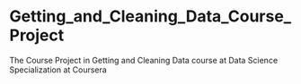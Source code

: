 # Getting_and_Cleaning_Data_Course_Project
The Course Project in Getting and Cleaning Data course at Data Science Specialization at Coursera
